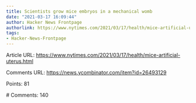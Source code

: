 ```yaml
---
title: Scientists grow mice embryos in a mechanical womb
date: "2021-03-17 16:09:44"
author: Hacker News Frontpage
authorlink: https://www.nytimes.com/2021/03/17/health/mice-artificial-uterus.html
tags:
- Hacker-News-Frontpage
---
```


<p>Article URL: <a href="https://www.nytimes.com/2021/03/17/health/mice-artificial-uterus.html">https://www.nytimes.com/2021/03/17/health/mice-artificial-uterus.html</a></p>
<p>Comments URL: <a href="https://news.ycombinator.com/item?id=26493129">https://news.ycombinator.com/item?id=26493129</a></p>
<p>Points: 81</p>
<p># Comments: 140</p>
